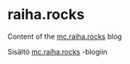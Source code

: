 # raiha.rocks

Content of the [mc.raiha.rocks](https://mc.raiha.rocks) blog

Sisältö [mc.raiha.rocks](https://mc.raiha.rocks) -blogiin